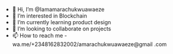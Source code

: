 - 👋 Hi, I’m @Iamamarachukwuawaeze
- 👀 I’m interested in Blockchain
- 🌱 I’m currently learning product design 
- 💞️ I’m looking to collaborate on projects
- 📫 How to reach me -wa.me/+2348162832002/amarachukwuawaeze@gmail
.com

<!---
Iamamarachukwuawaeze/Iamamarachukwuawaeze is a ✨ special ✨ repository because its `README.md` (this file) appears on your GitHub profile.
You can click the Preview link to take a look at your changes.
--->
